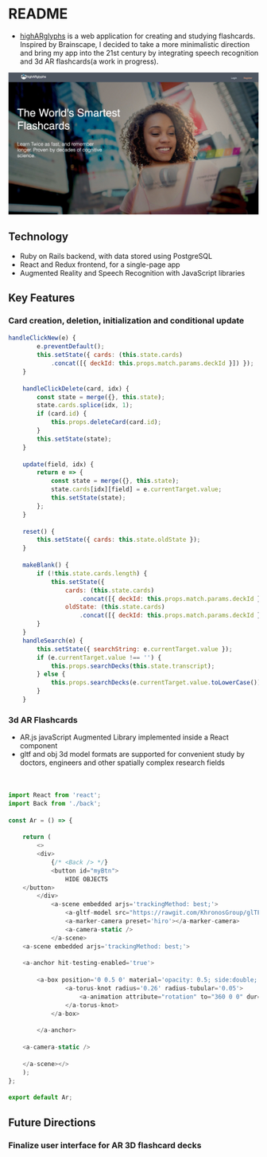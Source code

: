 # README

* [highARglyphs](https://higharglyphs.herokuapp.com) is a web application for creating and studying flashcards. Inspired by Brainscape, I decided to take a more minimalistic direction and bring my app into the 21st century by integrating speech recognition and 3d AR flashcards(a work in progress).
 
![Screenshot](
      app/assets/images/highARglyphs.gif
      )

## Technology
* Ruby on Rails backend, with data stored using PostgreSQL
* React and Redux frontend, for a single-page app
* Augmented Reality and Speech Recognition with JavaScript libraries

## Key Features
### Card creation, deletion, initialization and conditional update

```JavaScript
handleClickNew(e) {
        e.preventDefault();
        this.setState({ cards: (this.state.cards)
            .concat([{ deckId: this.props.match.params.deckId }]) });
    }

    handleClickDelete(card, idx) {
        const state = merge({}, this.state);
        state.cards.splice(idx, 1);
        if (card.id) {
            this.props.deleteCard(card.id);
        }
        this.setState(state);
    }

    update(field, idx) {
        return e => {
            const state = merge({}, this.state);
            state.cards[idx][field] = e.currentTarget.value;
            this.setState(state);
        };
    }
    
    reset() {
        this.setState({ cards: this.state.oldState });
    }

    makeBlank() {
        if (!this.state.cards.length) {
            this.setState({
                cards: (this.state.cards)
                    .concat([{ deckId: this.props.match.params.deckId }]),
                oldState: (this.state.cards)
                    .concat([{ deckId: this.props.match.params.deckId }]) });
        }
    }
    handleSearch(e) {
        this.setState({ searchString: e.currentTarget.value });
        if (e.currentTarget.value !== '') {
            this.props.searchDecks(this.state.transcript);
        } else {
            this.props.searchDecks(e.currentTarget.value.toLowerCase());
        }
    }
``` 
### 3d AR Flashcards
* AR.js javaScript Augmented Library implemented inside a React component 
* gltf and obj 3d model formats are supported for convenient study by doctors, engineers and other spatially complex research fields
```javaScript


import React from 'react';
import Back from './back';

const Ar = () => {
    
    return (
        <>
        <div>
            {/* <Back /> */}
            <button id="myBtn">
                HIDE OBJECTS
	</button>
        </div>
            <a-scene embedded arjs='trackingMethod: best;'>
                <a-gltf-model src="https://rawgit.com/KhronosGroup/glTF-Sample-Models/master/2.0/DamagedHelmet/glTF/DamagedHelmet.gltf"></a-gltf-model>
                <a-marker-camera preset='hiro'></a-marker-camera>
                <a-camera-static />
            </a-scene>
    <a-scene embedded arjs='trackingMethod: best;'>

	<a-anchor hit-testing-enabled='true'>

		<a-box position='0 0.5 0' material='opacity: 0.5; side:double; color:red;'>
                <a-torus-knot radius='0.26' radius-tubular='0.05'>
                    <a-animation attribute="rotation" to="360 0 0" dur="5000" easing='linear' repeat="indefinite"></a-animation>
                </a-torus-knot>
            </a-box>

        </a-anchor>

	<a-camera-static />

    </a-scene></>
    );
};

export default Ar;
```
## Future Directions
### Finalize user interface for AR 3D flashcard decks



